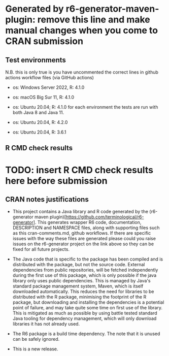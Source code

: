 # Generated by r6-generator-maven-plugin: remove this line and make manual changes when you come to CRAN submission

## Test environments

N.B. this is only true is you have uncommented the correct lines in github actions workflow files
(via GitHub actions)
 
* os: Windows Server 2022, R: 4.1.0
* os: macOS Big Sur 11, R: 4.1.0
* os: Ubuntu 20.04; R: 4.1.0
for each environment the tests are run with both Java 8 and Java 11. 

* os: Ubuntu 20.04, R: 4.2.0
* os: Ubuntu 20.04, R: 3.6.1


## R CMD check results
# TODO: insert R CMD check results here before submission


## CRAN notes justifications

* This project contains a Java library and R code generated by the (r6-generator maven plugin)[https://github.com/terminological/r6-generator].
This generates wrapper R6 code, documentation, DESCRIPTION and NAMESPACE files, along with supporting files such as this cran-comments.md, 
github workflows. If there are specific issues with the way these files are generated please could you raise issues on the r6-generator project on the link above
so they can be fixed for all future projects.

* The Java code that is specific to the package has been compiled and is distributed with the package, but not the source code. External dependencies
from public repositories, will be fetched independently during the first use of this package, which is only possible if the java library only uses public dependencies. 
This is managed by Java's standard package management system, Maven, which is itself downloaded automatically. This reduces the need for libraries to be distributed 
with the R package, minimising the footprint of the R package, but downloading and installing the dependencies is a potential point of failure, and may take quite some time on first use of the library. 
This is mitigated as much as possible by using battle tested standard Java tooling for dependency management, which will only download libraries it has not already used.

* The R6 package is a build time dependency. The note that it is unused can be safely ignored.

* This is a new release.
